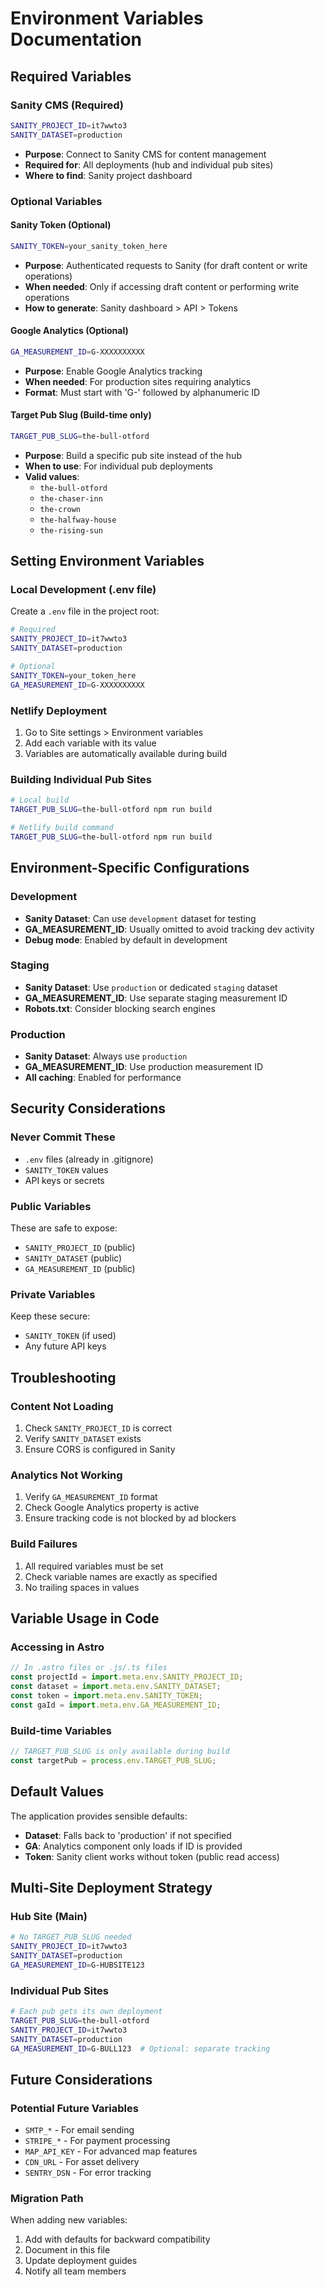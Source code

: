 # Environment Variables Documentation

## Required Variables

### Sanity CMS (Required)
```bash
SANITY_PROJECT_ID=it7wwto3
SANITY_DATASET=production
```
- **Purpose**: Connect to Sanity CMS for content management
- **Required for**: All deployments (hub and individual pub sites)
- **Where to find**: Sanity project dashboard

### Optional Variables

#### Sanity Token (Optional)
```bash
SANITY_TOKEN=your_sanity_token_here
```
- **Purpose**: Authenticated requests to Sanity (for draft content or write operations)
- **When needed**: Only if accessing draft content or performing write operations
- **How to generate**: Sanity dashboard > API > Tokens

#### Google Analytics (Optional)
```bash
GA_MEASUREMENT_ID=G-XXXXXXXXXX
```
- **Purpose**: Enable Google Analytics tracking
- **When needed**: For production sites requiring analytics
- **Format**: Must start with 'G-' followed by alphanumeric ID

#### Target Pub Slug (Build-time only)
```bash
TARGET_PUB_SLUG=the-bull-otford
```
- **Purpose**: Build a specific pub site instead of the hub
- **When to use**: For individual pub deployments
- **Valid values**:
  - `the-bull-otford`
  - `the-chaser-inn`
  - `the-crown`
  - `the-halfway-house`
  - `the-rising-sun`

## Setting Environment Variables

### Local Development (.env file)
Create a `.env` file in the project root:
```bash
# Required
SANITY_PROJECT_ID=it7wwto3
SANITY_DATASET=production

# Optional
SANITY_TOKEN=your_token_here
GA_MEASUREMENT_ID=G-XXXXXXXXXX
```

### Netlify Deployment
1. Go to Site settings > Environment variables
2. Add each variable with its value
3. Variables are automatically available during build

### Building Individual Pub Sites
```bash
# Local build
TARGET_PUB_SLUG=the-bull-otford npm run build

# Netlify build command
TARGET_PUB_SLUG=the-bull-otford npm run build
```

## Environment-Specific Configurations

### Development
- **Sanity Dataset**: Can use `development` dataset for testing
- **GA_MEASUREMENT_ID**: Usually omitted to avoid tracking dev activity
- **Debug mode**: Enabled by default in development

### Staging
- **Sanity Dataset**: Use `production` or dedicated `staging` dataset
- **GA_MEASUREMENT_ID**: Use separate staging measurement ID
- **Robots.txt**: Consider blocking search engines

### Production
- **Sanity Dataset**: Always use `production`
- **GA_MEASUREMENT_ID**: Use production measurement ID
- **All caching**: Enabled for performance

## Security Considerations

### Never Commit These
- `.env` files (already in .gitignore)
- `SANITY_TOKEN` values
- API keys or secrets

### Public Variables
These are safe to expose:
- `SANITY_PROJECT_ID` (public)
- `SANITY_DATASET` (public)
- `GA_MEASUREMENT_ID` (public)

### Private Variables
Keep these secure:
- `SANITY_TOKEN` (if used)
- Any future API keys

## Troubleshooting

### Content Not Loading
1. Check `SANITY_PROJECT_ID` is correct
2. Verify `SANITY_DATASET` exists
3. Ensure CORS is configured in Sanity

### Analytics Not Working
1. Verify `GA_MEASUREMENT_ID` format
2. Check Google Analytics property is active
3. Ensure tracking code is not blocked by ad blockers

### Build Failures
1. All required variables must be set
2. Check variable names are exactly as specified
3. No trailing spaces in values

## Variable Usage in Code

### Accessing in Astro
```javascript
// In .astro files or .js/.ts files
const projectId = import.meta.env.SANITY_PROJECT_ID;
const dataset = import.meta.env.SANITY_DATASET;
const token = import.meta.env.SANITY_TOKEN;
const gaId = import.meta.env.GA_MEASUREMENT_ID;
```

### Build-time Variables
```javascript
// TARGET_PUB_SLUG is only available during build
const targetPub = process.env.TARGET_PUB_SLUG;
```

## Default Values

The application provides sensible defaults:
- **Dataset**: Falls back to 'production' if not specified
- **GA**: Analytics component only loads if ID is provided
- **Token**: Sanity client works without token (public read access)

## Multi-Site Deployment Strategy

### Hub Site (Main)
```bash
# No TARGET_PUB_SLUG needed
SANITY_PROJECT_ID=it7wwto3
SANITY_DATASET=production
GA_MEASUREMENT_ID=G-HUBSITE123
```

### Individual Pub Sites
```bash
# Each pub gets its own deployment
TARGET_PUB_SLUG=the-bull-otford
SANITY_PROJECT_ID=it7wwto3
SANITY_DATASET=production
GA_MEASUREMENT_ID=G-BULL123  # Optional: separate tracking
```

## Future Considerations

### Potential Future Variables
- `SMTP_*` - For email sending
- `STRIPE_*` - For payment processing
- `MAP_API_KEY` - For advanced map features
- `CDN_URL` - For asset delivery
- `SENTRY_DSN` - For error tracking

### Migration Path
When adding new variables:
1. Add with defaults for backward compatibility
2. Document in this file
3. Update deployment guides
4. Notify all team members